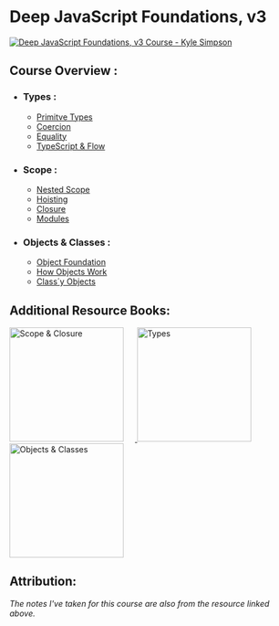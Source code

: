 # Deep JavaScript Foundations, v3

[![Deep JavaScript Foundations, v3 Course - Kyle Simpson](https://github.com/MahdiELHasra/Deep-JavaScript-Foundations-v3-Course/assets/114767917/ae51b536-d571-489f-b54a-c49e3fe2c017)](https://frontendmasters.com/courses/deep-javascript-v3/)

## Course Overview :

- ### Types :

  - [Primitve Types](./1%20-%20Types/Primitive-Types.md)
  - [Coercion](./1%20-%20Types/Coercion.md)
  - [Equality](./1%20-%20Types/Equality.md)
  - [TypeScript & Flow](./1%20-%20Types/TypeScript-Flow.md)

- ### Scope :

  - [Nested Scope](./2%20-%20Scope/Nested-Scope.md)
  - [Hoisting](./2%20-%20Scope/Hoisting.md)
  - [Closure](./2%20-%20Scope/Closure.md)
  - [Modules](./2%20-%20Scope/Module.md)

- ### Objects & Classes :

  - [Object Foundation](./3%20-%20Objects%20&%20Classes/Object-Foundations.md)
  - [How Objects Work](./3%20-%20Objects%20&%20Classes/How-Objects-Work.md)
  - [Class´y Objects](./3%20-%20Objects%20&%20Classes/Classy-Objects.md)

## Additional Resource Books:

<a href="https://www.amazon.com/dp/B08634PZ3N">
  <img src="https://github.com/MahdiELHasra/Deep-JavaScript-Foundations-v3-Course/assets/114767917/7cbb1618-3433-43e6-8d6a-cfe66b75b9e8" alt="Scope & Closure" style="width: 200px; height: auto; margin-right: 20px;">
</a>
<a href="https://www.amazon.com/You-Dont-Know-JS-Grammar/dp/1491904194?ref_=ast_author_dp">
<img src="https://github.com/MahdiELHasra/Deep-JavaScript-Foundations-v3-Course/assets/114767917/49c6700e-d4ae-4d7d-970c-ac8991e68af3" alt="Types" style="width: 200px; height: auto; margin-right:20px">
</a>
<a href="https://www.amazon.com/You-Dont-Know-JS-Prototypes/dp/1491904151?ref_=ast_author_dp">
<img src="https://github.com/MahdiELHasra/Deep-JavaScript-Foundations-v3-Course/assets/114767917/82bfcb88-c00b-47f9-ba6c-5bac5647bc9c" alt="Objects & Classes" style="width: 200px; height: auto; margin-right: 20px;">
</a>

## Attribution:

_The notes I've taken for this course are also from the resource linked above._
